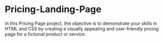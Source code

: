 # Pricing-Landing-Page
In this Pricing Page project, the objective is to demonstrate your skills in HTML and CSS by creating a visually appealing and user-friendly pricing page for a fictional product or service.
